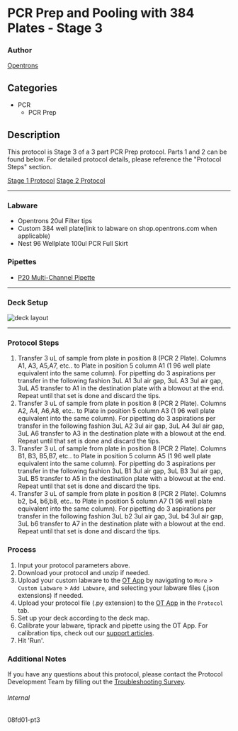 # PCR Prep and Pooling with 384 Plates - Stage 3


### Author
[Opentrons](https://opentrons.com/)




## Categories
* PCR
	* PCR Prep

## Description
This protocol is Stage 3 of a 3 part PCR Prep protocol. Parts 1 and 2 can be found below. For detailed protocol details, please reference the "Protocol Steps" section.

[Stage 1 Protocol](https://protocols.opentrons.com/protocol/08fd01)
[Stage 2 Protocol](https://protocols.opentrons.com/protocol/08fd01-pt2)

---

### Labware
* Opentrons 20ul Filter tips
* Custom 384 well plate(link to labware on shop.opentrons.com when applicable)
* Nest 96 Wellplate 100ul PCR Full Skirt

### Pipettes
* [P20 Multi-Channel Pipette](https://shop.opentrons.com/8-channel-electronic-pipette/)


---

### Deck Setup
![deck layout](https://opentrons-protocol-library-website.s3.amazonaws.com/custom-README-images/08fd01/Screen+Shot+2022-09-12+at+7.12.44+AM.png)


---

### Protocol Steps
1. Transfer 3 uL of sample from plate in position 8 (PCR 2 Plate). Columns A1, A3, A5,A7, etc.. to
Plate in position 5 column A1 (1 96 well plate equivalent into the same column). For pipetting do 3
aspirations per transfer in the following fashion 3uL A1 3ul air gap, 3uL A3 3ul air gap, 3uL A5 transfer to
A1 in the destination plate with a blowout at the end. Repeat until that set is done and discard the tips.
2. Transfer 3 uL of sample from plate in position 8 (PCR 2 Plate). Columns A2, A4, A6,A8, etc.. to
Plate in position 5 column A3 (1 96 well plate equivalent into the same column). For pipetting do 3
aspirations per transfer in the following fashion 3uL A2 3ul air gap, 3uL A4 3ul air gap, 3uL A6 transfer to
A3 in the destination plate with a blowout at the end. Repeat until that set is done and discard the tips.
3. Transfer 3 uL of sample from plate in position 8 (PCR 2 Plate). Columns B1, B3, B5,B7, etc.. to
Plate in position 5 column A5 (1 96 well plate equivalent into the same column). For pipetting do 3
aspirations per transfer in the following fashion 3uL B1 3ul air gap, 3uL B3 3ul air gap, 3uL B5 transfer to
A5 in the destination plate with a blowout at the end. Repeat until that set is done and discard the tips.
4. Transfer 3 uL of sample from plate in position 8 (PCR 2 Plate). Columns b2, b4, b6,b8, etc.. to
Plate in position 5 column A7 (1 96 well plate equivalent into the same column). For pipetting do 3
aspirations per transfer in the following fashion 3uL b2 3ul air gap, 3uL b4 3ul air gap, 3uL b6 transfer to
A7 in the destination plate with a blowout at the end. Repeat until that set is done and discard the tips.

### Process
1. Input your protocol parameters above.
2. Download your protocol and unzip if needed.
3. Upload your custom labware to the [OT App](https://opentrons.com/ot-app) by navigating to `More` > `Custom Labware` > `Add Labware`, and selecting your labware files (.json extensions) if needed.
4. Upload your protocol file (.py extension) to the [OT App](https://opentrons.com/ot-app) in the `Protocol` tab.
5. Set up your deck according to the deck map.
6. Calibrate your labware, tiprack and pipette using the OT App. For calibration tips, check out our [support articles](https://support.opentrons.com/en/collections/1559720-guide-for-getting-started-with-the-ot-2).
7. Hit 'Run'.

### Additional Notes
If you have any questions about this protocol, please contact the Protocol Development Team by filling out the [Troubleshooting Survey](https://protocol-troubleshooting.paperform.co/).

###### Internal
08fd01-pt3
